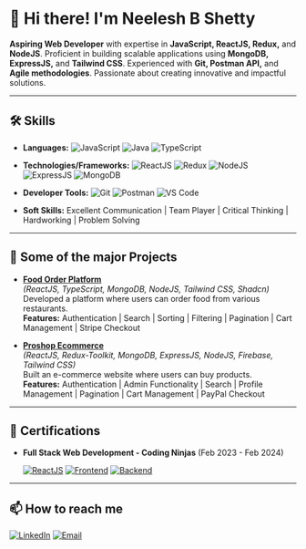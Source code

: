 # 👋 Hi there! I'm **Neelesh B Shetty**

**Aspiring Web Developer** with expertise in **JavaScript, ReactJS, Redux,** and **NodeJS**. Proficient in building scalable applications using **MongoDB, ExpressJS,** and **Tailwind CSS**. Experienced with **Git, Postman API,** and **Agile methodologies**. Passionate about creating innovative and impactful solutions.


---

## 🛠 Skills

- **Languages:**
  ![JavaScript](https://cdn.jsdelivr.net/gh/devicons/devicon@latest/icons/javascript/javascript-original.svg)
  ![Java](https://cdn.jsdelivr.net/gh/devicons/devicon@latest/icons/java/java-original.svg)
  ![TypeScript](https://cdn.jsdelivr.net/gh/devicons/devicon@latest/icons/typescript/typescript-original.svg)

- **Technologies/Frameworks:**
  ![ReactJS](https://cdn.jsdelivr.net/gh/devicons/devicon@latest/icons/react/react-original.svg)
  ![Redux](https://cdn.jsdelivr.net/gh/devicons/devicon@latest/icons/redux/redux-original.svg)
  ![NodeJS](https://cdn.jsdelivr.net/gh/devicons/devicon@latest/icons/nodejs/nodejs-original-wordmark.svg)
  ![ExpressJS](https://cdn.jsdelivr.net/gh/devicons/devicon@latest/icons/express/express-original.svg)
  ![MongoDB](https://cdn.jsdelivr.net/gh/devicons/devicon@latest/icons/mongodb/mongodb-original-wordmark.svg)

- **Developer Tools:**
  ![Git](https://cdn.jsdelivr.net/gh/devicons/devicon@latest/icons/git/git-original.svg)
  ![Postman](https://cdn.jsdelivr.net/gh/devicons/devicon@latest/icons/postman/postman-original.svg)
  ![VS Code](https://cdn.jsdelivr.net/gh/devicons/devicon@latest/icons/vscode/vscode-original.svg)

- **Soft Skills:** Excellent Communication | Team Player | Critical Thinking | Hardworking | Problem Solving




---


## 🚀 Some of the major Projects

- **[Food Order Platform](#)**  
  *(ReactJS, TypeScript, MongoDB, NodeJS, Tailwind CSS, Shadcn)*  
  Developed a platform where users can order food from various restaurants.  
  **Features:** Authentication | Search | Sorting | Filtering | Pagination | Cart Management | Stripe Checkout

- **[Proshop Ecommerce](#)**  
  *(ReactJS, Redux-Toolkit, MongoDB, ExpressJS, NodeJS, Firebase, Tailwind CSS)*  
  Built an e-commerce website where users can buy products.  
  **Features:** Authentication | Admin Functionality | Search | Profile Management | Pagination | Cart Management | PayPal Checkout

---

## 📜 Certifications

- **Full Stack Web Development - Coding Ninjas** (Feb 2023 - Feb 2024)

  [![ReactJS](https://img.shields.io/badge/ReactJS-61DAFB?style=for-the-badge&logo=react&logoColor=black)](https://certificate.codingninjas.com/view/0e3e7ffaf08a011a)
  [![Frontend](https://img.shields.io/badge/Frontend-FB542B?style=for-the-badge&logo=html5&logoColor=white)](https://certificate.codingninjas.com/view/d6fe62c455cfdafc)
  [![Backend](https://img.shields.io/badge/Backend-007ACC?style=for-the-badge&logo=node.js&logoColor=white)](https://certificate.codingninjas.com/view/435e1297406d871a)
 ---


## 📫 How to reach me

[![LinkedIn](https://img.shields.io/badge/LinkedIn-0077B5?style=for-the-badge&logo=linkedin&logoColor=white)](https://www.linkedin.com/in/neelshetty-26n2000/)
[![Email](https://img.shields.io/badge/Email-D14836?style=for-the-badge&logo=gmail&logoColor=white)](mailto:neelshetty262000@example.com)

